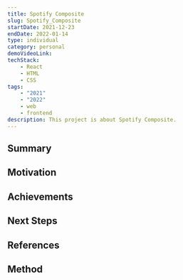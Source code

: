 ```yaml
---
title: Spotify Composite
slug: Spotify_Composite
startDate: 2021-12-23
endDate: 2022-01-14
type: individual
category: personal
demoVideoLink:
techStack:
    - React
    - HTML
    - CSS
tags:
    - "2021"
    - "2022"
    - web
    - frontend
description: This project is about Spotify Composite.
---
```


## Summary

## Motivation

## Achievements

## Next Steps

## References

## Method
